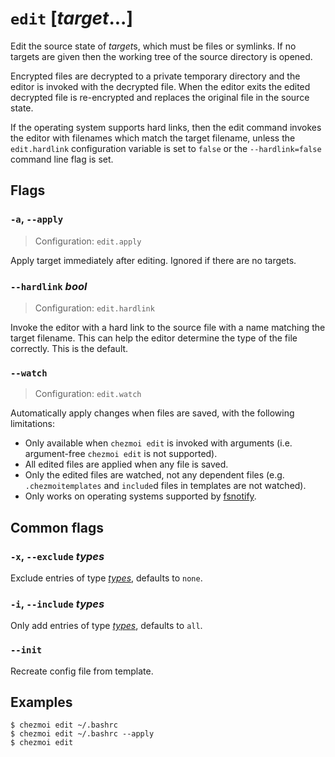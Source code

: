 # `edit` [*target*...]

Edit the source state of *target*s, which must be files or symlinks. If no
targets are given then the working tree of the source directory is opened.

Encrypted files are decrypted to a private temporary directory and the editor
is invoked with the decrypted file. When the editor exits the edited decrypted
file is re-encrypted and replaces the original file in the source state.

If the operating system supports hard links, then the edit command invokes the
editor with filenames which match the target filename, unless the
`edit.hardlink` configuration variable is set to `false` or the
`--hardlink=false` command line flag is set.

## Flags

### `-a`, `--apply`

> Configuration: `edit.apply`

Apply target immediately after editing. Ignored if there are no targets.

### `--hardlink` *bool*

> Configuration: `edit.hardlink`

Invoke the editor with a hard link to the source file with a name matching the
target filename. This can help the editor determine the type of the file
correctly. This is the default.

### `--watch`

> Configuration: `edit.watch`

Automatically apply changes when files are saved, with the following limitations:

* Only available when `chezmoi edit` is invoked with arguments (i.e.
  argument-free `chezmoi edit` is not supported).
* All edited files are applied when any file is saved.
* Only the edited files are watched, not any dependent files (e.g.
  `.chezmoitemplates` and `include`d files in templates are not watched).
* Only works on operating systems supported by
  [fsnotify](https://github.com/fsnotify/fsnotify).

## Common flags

### `-x`, `--exclude` *types*

Exclude entries of type [*types*](../command-line-flags/common.md#available-types),
defaults to `none`.

### `-i`, `--include` *types*

Only add entries of type [*types*](../command-line-flags/common.md#available-types),
defaults to `all`.

### `--init`

Recreate config file from template.

## Examples

  ```console
  $ chezmoi edit ~/.bashrc
  $ chezmoi edit ~/.bashrc --apply
  $ chezmoi edit
  ```
